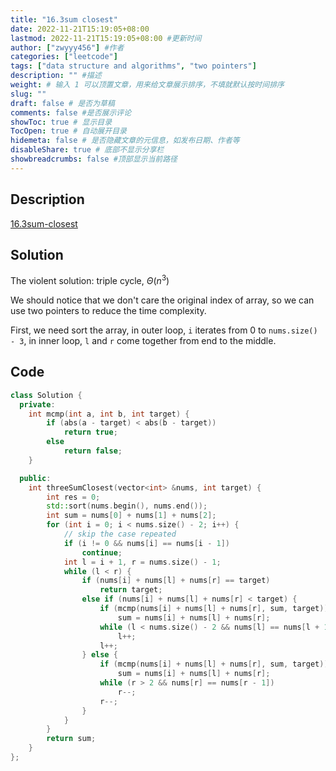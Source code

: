 ```yaml
---
title: "16.3sum closest"
date: 2022-11-21T15:19:05+08:00
lastmod: 2022-11-21T15:19:05+08:00 #更新时间
author: ["zwyyy456"] #作者
categories: ["leetcode"]
tags: ["data structure and algorithms", "two pointers"]
description: "" #描述
weight: # 输入 1 可以顶置文章，用来给文章展示排序，不填就默认按时间排序
slug: ""
draft: false # 是否为草稿
comments: false #是否展示评论
showToc: true # 显示目录
TocOpen: true # 自动展开目录
hidemeta: false # 是否隐藏文章的元信息，如发布日期、作者等
disableShare: true # 底部不显示分享栏
showbreadcrumbs: false #顶部显示当前路径
---
```

## Description
[16.3sum-closest](https://leetcode.com/problems/3sum-closest)

## Solution
The violent solution: triple cycle, $\Theta(n^3)$

We should notice that we don't care the original index of array, so we can use two pointers to reduce the time complexity.

First, we need sort the array, in outer loop, `i` iterates from 0 to `nums.size() - 3`, in inner loop, `l` and `r` come together from end to the middle.

## Code
```cpp
class Solution {
  private:
    int mcmp(int a, int b, int target) {
        if (abs(a - target) < abs(b - target))
            return true;
        else
            return false;
    }

  public:
    int threeSumClosest(vector<int> &nums, int target) {
        int res = 0;
        std::sort(nums.begin(), nums.end());
        int sum = nums[0] + nums[1] + nums[2];
        for (int i = 0; i < nums.size() - 2; i++) {
            // skip the case repeated
            if (i != 0 && nums[i] == nums[i - 1])
                continue;
            int l = i + 1, r = nums.size() - 1;
            while (l < r) {
                if (nums[i] + nums[l] + nums[r] == target)
                    return target;
                else if (nums[i] + nums[l] + nums[r] < target) {
                    if (mcmp(nums[i] + nums[l] + nums[r], sum, target))
                        sum = nums[i] + nums[l] + nums[r];
                    while (l < nums.size() - 2 && nums[l] == nums[l + 1])
                        l++;
                    l++;
                } else {
                    if (mcmp(nums[i] + nums[l] + nums[r], sum, target))
                        sum = nums[i] + nums[l] + nums[r];
                    while (r > 2 && nums[r] == nums[r - 1])
                        r--;
                    r--;
                }
            }
        }
        return sum;
    }
};
```

